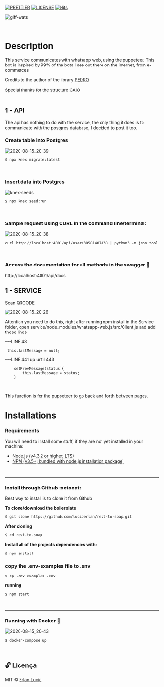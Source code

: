 [![PRETTIER](https://img.shields.io/badge/code_style-prettier-ff69b4.svg?style=flat-square)](https://gitter.im/jlongster/prettie)
[![LICENSE](https://img.shields.io/github/license/arshadkazmi42/awesome-github-init.svg)](https://github.com/arshadkazmi42/awesome-github-init/LICENSE)
[![Hits](https://hits.seeyoufarm.com/api/count/incr/badge.svg?url=https%3A%2F%2Fgithub.com%2Flucioerlan%2FWhatsapp-Chatbot&count_bg=%23E71A18&title_bg=%23555555&icon=dependabot.svg&icon_color=%23E7E7E7&title=views&edge_flat=false)](https://hits.seeyoufarm.com)

![giff-wats](https://user-images.githubusercontent.com/67064886/90330135-d3c60780-df80-11ea-838c-f49bf15458b8.gif)

<br>

# Description 

This service communicates with whatsapp web, using the puppeteer. This bot is inspired by 99% of the bots I see out there on the internet, from e-commerces

 Credits to the author of the library [PEDRO](https://github.com/pedroslopez)  
 <br>
Special thanks for the structure [CAIO](https://github.com/caioagiani)
<br><br>


## 1 - API

The api has nothing to do with the service, the only thing it does is to communicate with the postgres database, I decided to post it too.

### Create table into Postgres
![2020-08-15_20-39](https://user-images.githubusercontent.com/67064886/90330120-c3ae2800-df80-11ea-86f3-cf47ae2e362c.png)
```sh
$ npx knex migrate:latest
```
<br>



### Insert data into Postgres
![knex-seeds](https://user-images.githubusercontent.com/67064886/90330123-c446be80-df80-11ea-96fb-ee0b8ca42897.png)
```sh
$ npx knex seed:run
```
<br>


### Sample request using CURL in the command line/terminal:

![2020-08-15_20-38](https://user-images.githubusercontent.com/67064886/90330118-c3159180-df80-11ea-9e04-8d3e5c91ef2f.png)

```
curl http://localhost:4001/api/user/38581407838 | python3 -m json.tool
```
<br>


### Access the documentation for all methods in the swagger 🥇

 http://localhost:4001/api/docs
<br>


## 1 - SERVICE

Scan QRCODE

![2020-08-15_20-26](https://user-images.githubusercontent.com/67064886/90330116-c27cfb00-df80-11ea-8c57-0409cccd15dc.png)


Attention you need to do this, right after running npm install in the Service folder, open service/node_modules/whatsapp-web.js/src/Client.js and add these lines

---LINE 43 
```
 this.lastMessage = null;
```

---LINE 441 up until 443
```
    setPrevMessage(status){
        this.lastMessage = status;
    }
```
<br>

This function is for the puppeteer to go back and forth between pages.



# Installations

### Requirements

You will need to install some stuff, if they are not yet installed in your machine:

* [Node.js (v4.3.2 or higher; LTS)](http://nodejs.org)
* [NPM (v3.5+; bundled with node.js installation package)](https://docs.npmjs.com/getting-started/installing-node#updating-npm)
<br>

---

### Install through Github :octocat:

Best way to install is to clone it from Github
<br>

**To clone/download the boilerplate**

```bash
$ git clone https://github.com/lucioerlan/rest-to-soap.git
```

**After cloning**

```bash
$ cd rest-to-soap
```

**Install all of the projects dependencies with:**

```bash
$ npm install

```


### copy the .env-examples file to .env

```
$ cp .env-examples .env
```

**running**

```bash
$ npm start

```
<br>


---

### Running with Docker 🐳

![2020-08-15_20-43](https://user-images.githubusercontent.com/67064886/90330124-c446be80-df80-11ea-9638-5fa55949d3d0.png)
```
$ docker-compose up
```
<br>




## 🔓 Licença 
MIT © [Erlan Lucio](https://www.linkedin.com/in/erlanlucio/)
